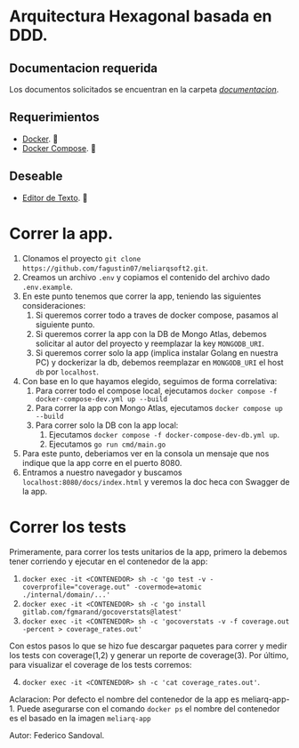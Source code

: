 # Arquitectura Hexagonal basada en DDD.

## Documentacion requerida
   Los documentos solicitados se encuentran en la carpeta *[documentacion](https://github.com/fagustin07/meliarqsoft2/tree/main/documentacion)*.
   
## Requerimientos
- [Docker](https://docs.docker.com/get-docker/). 🐳
- [Docker Compose](https://docs.docker.com/get-docker/). 🐳

## Deseable
- [Editor de Texto](http://territoriogo.blogspot.com/2018/10/que-editor-utilizar-para-programar-en-go.html). 📝

# Correr la app.
1. Clonamos el proyecto  `git clone https://github.com/fagustin07/meliarqsoft2.git`.
2. Creamos un archivo `.env` y copiamos el contenido del archivo dado `.env.example`.
3. En este punto tenemos que correr la app, teniendo las siguientes consideraciones: 
   1. Si queremos correr todo a traves de docker compose, pasamos al siguiente punto.
   2. Si queremos correr la app con la DB de Mongo Atlas, debemos solicitar al autor del proyecto y reemplazar la key `MONGODB_URI`.
   3. Si queremos correr solo la app (implica instalar Golang en nuestra PC) y dockerizar la db, debemos reemplazar en `MONGODB_URI` el host `db` por `localhost`.
4. Con base en lo que hayamos elegido, seguimos de forma correlativa:
   1. Para correr todo el compose local, ejecutamos `docker compose -f docker-compose-dev.yml up --build`
   2. Para correr la app con Mongo Atlas, ejecutamos `docker compose up --build`
   3. Para correr solo la DB con la app local:
      1. Ejecutamos `docker compose -f docker-compose-dev-db.yml up`.
      2. Ejecutamos `go run cmd/main.go`
5. Para este punto, deberiamos ver en la consola un mensaje que nos indique que la app corre en el puerto 8080.
6. Entramos a nuestro navegador y buscamos `localhost:8080/docs/index.html` y veremos la doc heca con Swagger de la app.

# Correr los tests
Primeramente, para correr los tests unitarios de la app, primero la debemos tener corriendo y ejecutar en el contenedor de la app:
1. `docker exec -it <CONTENEDOR> sh -c 'go test -v -coverprofile="coverage.out" -covermode=atomic ./internal/domain/...'`
2. `docker exec -it <CONTENEDOR> sh -c 'go install gitlab.com/fgmarand/gocoverstats@latest'`
3. `docker exec -it <CONTENEDOR> sh -c 'gocoverstats -v -f coverage.out -percent > coverage_rates.out'`

Con estos pasos lo que se hizo fue descargar paquetes para correr y medir los tests con coverage(1,2) y generar un reporte de coverage(3). Por último, para visualizar el coverage de los tests corremos:

4. `docker exec -it <CONTENEDOR> sh -c 'cat coverage_rates.out'`.

Aclaracion: Por defecto el nombre del contenedor de la app es meliarq-app-1. Puede asegurarse con el comando `docker ps` el nombre del contenedor es el basado en la imagen `meliarq-app`

Autor: Federico Sandoval.
